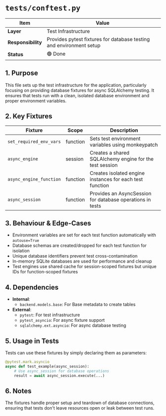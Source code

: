 # `tests/conftest.py`

| Item               | Value                                                               |
| ------------------ | ------------------------------------------------------------------- |
| **Layer**          | Test Infrastructure                                                 |
| **Responsibility** | Provides pytest fixtures for database testing and environment setup |
| **Status**         | 🟢 Done                                                             |

## 1. Purpose

This file sets up the test infrastructure for the application, particularly focusing on providing database fixtures for async SQLAlchemy testing. It ensures that tests run with a clean, isolated database environment and proper environment variables.

## 2. Key Fixtures

| Fixture                 | Scope    | Description                                               |
| ----------------------- | -------- | --------------------------------------------------------- |
| `set_required_env_vars` | function | Sets test environment variables using monkeypatch         |
| `async_engine`          | session  | Creates a shared SQLAlchemy engine for the test session   |
| `async_engine_function` | function | Creates isolated engine instances for each test function  |
| `async_session`         | function | Provides an AsyncSession for database operations in tests |

## 3. Behaviour & Edge-Cases

- Environment variables are set for each test function automatically with `autouse=True`
- Database schemas are created/dropped for each test function for isolation
- Unique database identifiers prevent test cross-contamination
- In-memory SQLite databases are used for performance and cleanup
- Test engines use shared cache for session-scoped fixtures but unique IDs for function-scoped fixtures

## 4. Dependencies

- **Internal**:
  - `backend.models.base`: For Base metadata to create tables
- **External**:
  - `pytest`: For test infrastructure
  - `pytest_asyncio`: For async fixture support
  - `sqlalchemy.ext.asyncio`: For async database testing

## 5. Usage in Tests

Tests can use these fixtures by simply declaring them as parameters:

```python
@pytest.mark.asyncio
async def test_example(async_session):
    # Use async_session for database operations
    result = await async_session.execute(...)
```

## 6. Notes

The fixtures handle proper setup and teardown of database connections, ensuring that tests don't leave resources open or leak between test runs.
